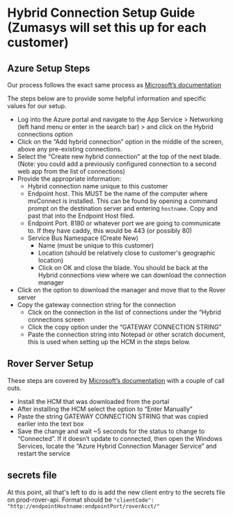 # Hybrid Connection Setup Guide (Zumasys will set this up for each customer)

## Azure Setup Steps

Our process follows the exact same process as [Microsoft’s documentation](https://docs.microsoft.com/en-us/azure/app-service/app-service-hybrid-connections#add-and-create-hybrid-connections-in-your-app)

The steps below are to provide some helpful information and specific values for our setup.

- Log into the Azure portal and navigate to the App Service > Networking (left hand menu or enter in the search bar) > and click on the Hybrid connections option
- Click on the “Add hybrid connection” option in the middle of the screen, above any pre-existing connections. 
- Select the “Create new hybrid connection” at the top of the next blade. (Note: you could add a previously configured connection to a second web app from the list of connections)
- Provide the appropriate information:	
  - Hybrid connection name unique to this customer
  - Endpoint host.  This MUST be the name of the computer where mvConnect is installed.  This can be found by opening a command prompt on the destination server and entering `hostname`. Copy and past that into the Endpoint Host filed.
  - Endpoint Port.  8180 or whatever port we are going to communicate to. If they have caddy, this would be 443 (or possibly 80)
  - Service Bus Namespace (Create New)
    - Name (must be unique to this customer)
    - Location (should be relatively close to customer's geographic location)
    - Click on OK and close the blade. You should be back at the Hybrid connections view where we can download the connection manager 
- Click on the option to download the manager and move that to the Rover server
- Copy the gateway connection string for the connection
  - Click on the connection in the list of connections under the “Hybrid connections screen
  - Click the copy option under the “GATEWAY CONNECTION STRING”
  - Paste the connection string into Notepad or other scratch document, this is used when setting up the HCM in the steps below. 


## Rover Server Setup

These steps are covered by [Microsoft’s documentation](https://docs.microsoft.com/en-us/azure/app-service/app-service-hybrid-connections#hybrid-connection-manager) with a couple of call outs.

- Install the HCM that was downloaded from the portal
- After installing the HCM select the option to “Enter Manually”
- Paste the string GATEWAY CONNECTION STRING that was copied earlier into the text box
- Save the change and wait ~5 seconds for the status to change to “Connected”.  If it doesn’t update to connected, then open the Windows Services, locate the “Azure Hybrid Connection Manager Service” and restart the service

## secrets file

At this point, all that's left to do is add the new client entry to the secrets file on prod-rover-api.
Format should be `"clientCode": "http://endpointHostname:endpointPort/roverAcct/"`
